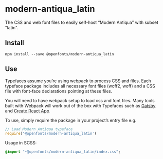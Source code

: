 
# modern-antiqua_latin

The CSS and web font files to easily self-host “Modern Antiqua” with subset "latin".

## Install

`npm install --save @openfonts/modern-antiqua_latin`

## Use

Typefaces assume you’re using webpack to process CSS and files. Each typeface
package includes all necessary font files (woff2, woff) and a CSS file with
font-face declarations pointing at these files.

You will need to have webpack setup to load css and font files. Many tools built
with Webpack will work out of the box with Typefaces such as [Gatsby](https://github.com/gatsbyjs/gatsby)
and [Create React App](https://github.com/facebookincubator/create-react-app).

To use, simply require the package in your project’s entry file e.g.

```javascript
// Load Modern Antiqua typeface
require('@openfonts/modern-antiqua_latin')
```

Usage in SCSS:
```scss
@import "~@openfonts/modern-antiqua_latin/index.css";
```
